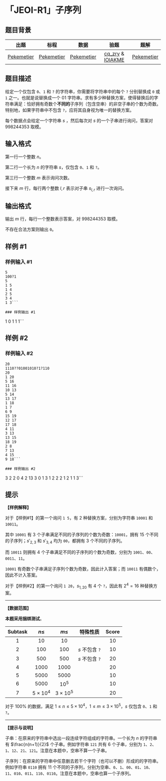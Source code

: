 # 「JEOI-R1」子序列

## 题目背景

| 出题 | 标程 | 数据 | 验题 | 题解 |
| :-----------: | :-----------: | :-----------: | :-----------: | :-----------: |
| [Pekemetier](/user/146070) | [Pekemetier](/user/146070) | [Pekemetier](/user/146070) | [cq_zry](https://www.luogu.com.cn/user/734533) & [lOlAKME](/user/768786) | [Pekemetier](/user/146070) |


## 题目描述

给定一个仅包含 `0`、`1` 和 `?` 的字符串，你需要将字符串中的每个 `?` 分别替换成 `0` 或 `1` 之一。也就是说替换成一个 $01$ 字符串。求有多少种替换方案，使得替换后的字符串满足：恰好拥有奇数个**不同的**子序列（包含空串）的非空子串的个数为奇数。特别地，如果字符串中不包含 `?`，应将其自身视为唯一的替换方案。

每个数据点会给定一个字符串 $s$ ，然后每次对 $s$ 的一个子串进行询问，答案对 $998244353$ 取模。

## 输入格式

第一行一个整数 $n$。

第二行一个长为 $n$ 的字符串 $s$，仅包含 `0`、`1` 和 `?`。

第三行一个整数 $m$ 表示询问次数。

接下来 $m$ 行，每行两个整数 $l,r$ 表示对子串 $s_{l,r}$ 进行一次询问。

## 输出格式

输出 $m$ 行，每行一个整数表示答案，对 $998244353$ 取模。

不存在合法方案则输出 `0`。

## 样例 #1

### 样例输入 #1
```
5
100?1
5
1 5
1 4
2 5
3 4
1 3```

### 样例输出 #1

```
1
0
1
1
1```

## 样例 #2

### 样例输入 #2
```
20
1110??01001010?1?110
20
1 20
5 16
11 16
10 13
5 14
13 17
1 18
1 7
6 9
15 19
12 17
17 18
4 11
3 13
13 15
18 19
2 8
7 13
4 15
9 18```

### 样例输出 #2

```
3
2
2
0
4
2
13
3
0
1
3
1
2
2
2
1
2
1
1
3```

## 提示

**【样例解释】**

对于【样例\#1】的第一个询问 `1 5`，有 $2$ 种替换方案，分别为字符串 `10001` 和 `10011`。

其中 `10001` 有 $3$ 个子串满足不同的子序列的个数为奇数：`10001`，拥有 $15$ 个不同的子序列；$s'_ {2,3}$ 和 $s'_ {3,4}$ 均为 `00`，都拥有 $3$ 个不同的子序列。

而 `10011` 则拥有 $4$ 个子串满足不同的子序列的个数为奇数，分别为 `1001`、`00`、`0011`、`11`。

`10001` 有奇数个子串满足子序列个数为奇数，因此计入答案；而 `10011` 有偶数个，因此不计入答案。

对于【样例#2】的第一个询问 `1 20`，$s_{1,20}$ 有 $4$ 个 `?`，因此有 $2^4=16$ 种替换方案。

---

**【数据范围】**

**本题采用捆绑测试**。

| $\text{Subtask}$ | $n\leq$ | $m\leq$ | 特殊性质 | $\text{Score}$ |
| :----------: | :----------: | :----------: | :----------: | :----------: |
| $1$ | $10$ | $10$ |  | $10$ |
| $2$ | $100$ | $100$ | $s$ 不包含 `?` | $10$ |
| $3$ | $500$ | $500$ | $s$ 不包含 `?` | $20$ |
| $4$ | $1000$ | $1000$ |  | $20$ |
| $5$ | $5000$ | $5000$ |  | $10$ |
| $6$ | $5000$ | $10^5$ |  | $10$ |
| $7$ | $5\times10^4$ | $3\times 10^5$ |  | $20$ |

对于 $100\%$ 的数据，满足 $1\leq n\leq 5\times10^4$，$1\leq m\leq 3\times10^5$，$s$ 仅包含 `0`、`1` 和 `?`。

---

**【提示与说明】**

子串：在原来的字符串中选出一段连续字符组成的字符串。一个长为 $n$ 的字符串有 $\frac{n(n+1)}{2}$ 个子串。例如字符串 `121` 共有 $6$ 个子串，分别为 `1`、`2`、`1`、`12`、`21`、`121`。注意在本题中，空串不算一个子串。

子序列：在原来的字符串中任意删去若干个字符（也可以不删）形成的的字符串。例如字符串 `0110` 拥有 $11$ 个不同的子序列，分别为空串、`0`、`1`、`00`、`01`、`10`、`11`、`010`、`011`、`110`、`0110`。注意在本题中，空串也算一个子序列。

